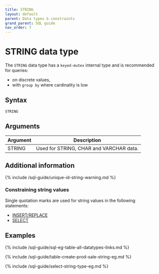 ```yaml
---
title: STRING
layout: default
parent: Data types & constraints
grand_parent: SQL guide
nav_order: 7
---
```


# STRING data type

The `STRING` data type has a `keyed-mutex` internal type and is recommended for queries:
* on discrete values,
* with `group by` where cardinality is low

## Syntax

```
STRING
```

## Arguments

| Argument | Description |
|---|---|
| STRING | Used for STRING, CHAR and VARCHAR data. |

## Additional information

{% include /sql-guide/unique-id-string-warning.md %}

### Constraining string values

Single quotation marks are used for string values in the following statements:
* [INSERT/REPLACE](/docs/sql-guide/statements/statement-insert)
* [SELECT](/docs/sql-guide/statements/statement-select)

## Examples

{% include /sql-guide/sql-eg-table-all-datatypes-links.md %}

{% include /sql-guide/table-create-prod-sale-string-eg.md %}

{% include /sql-guide/select-string-type-eg.md %}
